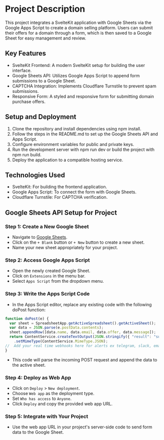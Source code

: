 # Project Description

This project integrates a SvelteKit application with Google Sheets via the Google Apps Script to create a domain selling platform. Users can submit their offers for a domain through a form, which is then saved to a Google Sheet for easy management and review.

## Key Features

- SvelteKit Frontend: A modern SvelteKit setup for building the user interface.
- Google Sheets API: Utilizes Google Apps Script to append form submissions to a Google Sheet.
- CAPTCHA Integration: Implements Cloudflare Turnstile to prevent spam submissions.
- Responsive Form: A styled and responsive form for submitting domain purchase offers.

## Setup and Deployment

1. Clone the repository and install dependencies using npm install.
2. Follow the steps in the README.md to set up the Google Sheets API and Apps Script.
3. Configure environment variables for public and private keys.
4. Run the development server with npm run dev or build the project with npm run build.
5. Deploy the application to a compatible hosting service.

## Technologies Used

- SvelteKit: For building the frontend application.
- Google Apps Script: To connect the form with Google Sheets.
- Cloudflare Turnstile: For CAPTCHA verification.

## Google Sheets API Setup for Project

### Step 1: Create a New Google Sheet

- Navigate to [Google Sheets](https://sheets.google.com).
- Click on the `+ Blank` button or `+ New` button to create a new sheet.
- Name your new sheet appropriately for your project.

### Step 2: Access Google Apps Script

- Open the newly created Google Sheet.
- Click on `Extensions` in the menu bar.
- Select `Apps Script` from the dropdown menu.

### Step 3: Write the Apps Script Code

- In the Apps Script editor, replace any existing code with the following doPost function:

```javascript
function doPost(e) {
  var sheet = SpreadsheetApp.getActiveSpreadsheet().getActiveSheet();
  var data = JSON.parse(e.postData.contents);
  sheet.appendRow([data.name, data.email, data.offer, data.message]);
  return ContentService.createTextOutput(JSON.stringify({ "result": "success", "data": data }))
    .setMimeType(ContentService.MimeType.JSON);
//  Add your real time webhooks here for alerts ex telegram, slack, email, telegram etc as needed.
}
```

- This code will parse the incoming POST request and append the data to the active sheet.

### Step 4: Deploy as Web App

- Click on `Deploy` > `New deployment`.
- Choose `Web app` as the deployment type.
- Set `Who has access` to `Anyone`.
- Click `Deploy` and copy the provided web app URL.

### Step 5: Integrate with Your Project

- Use the web app URL in your project's server-side code to send form data to the Google Sheet.

